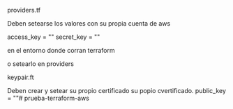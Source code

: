 
providers.tf

Deben setearse los valores con su propia cuenta de aws

access_key = ""
secret_key = ""
 
en el entorno donde corran terraform 

o setearlo en providers 

keypair.ft

Deben crear y setear su propio certificado su popio cvertificado.
 public_key = ""# prueba-terraform-aws
